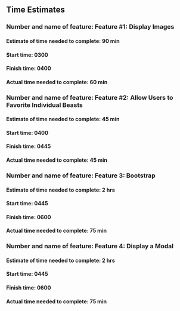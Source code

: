 ## Time Estimates

### Number and name of feature: Feature #1: Display Images

#### Estimate of time needed to complete: 90 min

#### Start time: 0300

#### Finish time: 0400

#### Actual time needed to complete: 60 min

### Number and name of feature: Feature #2: Allow Users to Favorite Individual Beasts

#### Estimate of time needed to complete: 45 min

#### Start time: 0400

#### Finish time: 0445

#### Actual time needed to complete: 45 min

### Number and name of feature: Feature 3: Bootstrap

#### Estimate of time needed to complete: 2 hrs

#### Start time: 0445

#### Finish time: 0600

#### Actual time needed to complete: 75 min

### Number and name of feature: Feature 4: Display a Modal

#### Estimate of time needed to complete: 2 hrs

#### Start time: 0445

#### Finish time: 0600

#### Actual time needed to complete: 75 min
